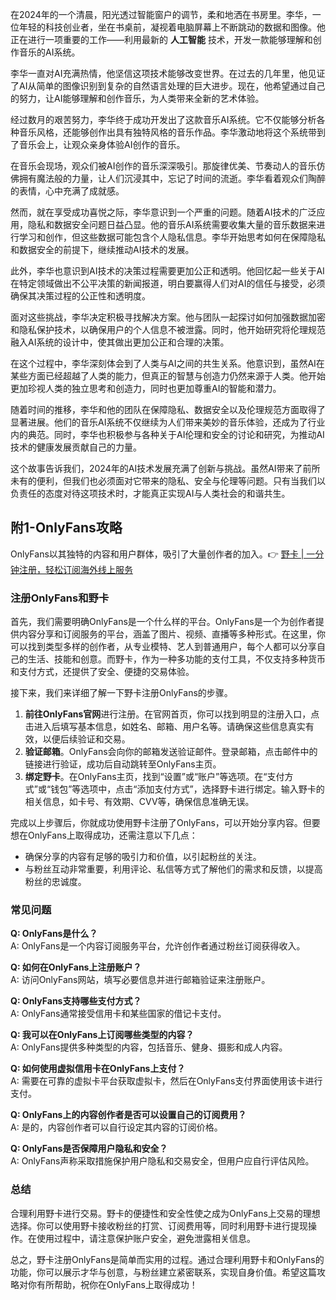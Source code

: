 在2024年的一个清晨，阳光透过智能窗户的调节，柔和地洒在书房里。李华，一位年轻的科技创业者，坐在书桌前，凝视着电脑屏幕上不断跳动的数据和图像。他正在进行一项重要的工作——利用最新的 **人工智能** 技术，开发一款能够理解和创作音乐的AI系统。

李华一直对AI充满热情，他坚信这项技术能够改变世界。在过去的几年里，他见证了AI从简单的图像识别到复杂的自然语言处理的巨大进步。现在，他希望通过自己的努力，让AI能够理解和创作音乐，为人类带来全新的艺术体验。

经过数月的艰苦努力，李华终于成功开发出了这款音乐AI系统。它不仅能够分析各种音乐风格，还能够创作出具有独特风格的音乐作品。李华激动地将这个系统带到了音乐会上，让观众亲身体验AI创作的音乐。

在音乐会现场，观众们被AI创作的音乐深深吸引。那旋律优美、节奏动人的音乐仿佛拥有魔法般的力量，让人们沉浸其中，忘记了时间的流逝。李华看着观众们陶醉的表情，心中充满了成就感。

然而，就在享受成功喜悦之际，李华意识到一个严重的问题。随着AI技术的广泛应用，隐私和数据安全问题日益凸显。他的音乐AI系统需要收集大量的音乐数据来进行学习和创作，但这些数据可能包含个人隐私信息。李华开始思考如何在保障隐私和数据安全的前提下，继续推动AI技术的发展。

此外，李华也意识到AI技术的决策过程需要更加公正和透明。他回忆起一些关于AI在特定领域做出不公平决策的新闻报道，明白要赢得人们对AI的信任与接受，必须确保其决策过程的公正性和透明度。

面对这些挑战，李华决定积极寻找解决方案。他与团队一起探讨如何加强数据加密和隐私保护技术，以确保用户的个人信息不被泄露。同时，他开始研究将伦理规范融入AI系统的设计中，使其做出更加公正和合理的决策。

在这个过程中，李华深刻体会到了人类与AI之间的共生关系。他意识到，虽然AI在某些方面已经超越了人类的能力，但真正的智慧与创造力仍然来源于人类。他开始更加珍视人类的独立思考和创造力，同时也更加尊重AI的智能和潜力。

随着时间的推移，李华和他的团队在保障隐私、数据安全以及伦理规范方面取得了显著进展。他们的音乐AI系统不仅继续为人们带来美妙的音乐体验，还成为了行业内的典范。同时，李华也积极参与各种关于AI伦理和安全的讨论和研究，为推动AI技术的健康发展贡献自己的力量。

这个故事告诉我们，2024年的AI技术发展充满了创新与挑战。虽然AI带来了前所未有的便利，但我们也必须面对它带来的隐私、安全与伦理等问题。只有当我们以负责任的态度对待这项技术时，才能真正实现AI与人类社会的和谐共生。

## 附1-OnlyFans攻略

OnlyFans以其独特的内容和用户群体，吸引了大量创作者的加入。👉 [野卡 | 一分钟注册，轻松订阅海外线上服务](https://bit.ly/bewildcard) 

### 注册OnlyFans和野卡

首先，我们需要明确OnlyFans是一个什么样的平台。OnlyFans是一个为创作者提供内容分享和订阅服务的平台，涵盖了图片、视频、直播等多种形式。在这里，你可以找到类型多样的创作者，从专业模特、艺人到普通用户，每个人都可以分享自己的生活、技能和创意。而野卡，作为一种多功能的支付工具，不仅支持多种货币和支付方式，还提供了安全、便捷的交易体验。

接下来，我们来详细了解一下野卡注册OnlyFans的步骤。

1. **前往OnlyFans官网**进行注册。在官网首页，你可以找到明显的注册入口，点击进入后填写基本信息，如姓名、邮箱、用户名等。请确保这些信息真实有效，以便后续验证和交易。
2. **验证邮箱**。OnlyFans会向你的邮箱发送验证邮件。登录邮箱，点击邮件中的链接进行验证，成功后自动跳转至OnlyFans主页。
3. **绑定野卡**。在OnlyFans主页，找到“设置”或“账户”等选项。在“支付方式”或“钱包”等选项中，点击“添加支付方式”，选择野卡进行绑定。输入野卡的相关信息，如卡号、有效期、CVV等，确保信息准确无误。

完成以上步骤后，你就成功使用野卡注册了OnlyFans，可以开始分享内容。但要想在OnlyFans上取得成功，还需注意以下几点：

- 确保分享的内容有足够的吸引力和价值，以引起粉丝的关注。
- 与粉丝互动非常重要，利用评论、私信等方式了解他们的需求和反馈，以提高粉丝的忠诚度。

### 常见问题

**Q: OnlyFans是什么？**  
A: OnlyFans是一个内容订阅服务平台，允许创作者通过粉丝订阅获得收入。  

**Q: 如何在OnlyFans上注册账户？**  
A: 访问OnlyFans网站，填写必要信息并进行邮箱验证来注册账户。  

**Q: OnlyFans支持哪些支付方式？**  
A: OnlyFans通常接受信用卡和某些国家的借记卡支付。  

**Q: 我可以在OnlyFans上订阅哪些类型的内容？**  
A: OnlyFans提供多种类型的内容，包括音乐、健身、摄影和成人内容。  

**Q: 如何使用虚拟信用卡在OnlyFans上支付？**  
A: 需要在可靠的虚拟卡平台获取虚拟卡，然后在OnlyFans支付界面使用该卡进行支付。  

**Q: OnlyFans上的内容创作者是否可以设置自己的订阅费用？**  
A: 是的，内容创作者可以自行设定其内容的订阅价格。  

**Q: OnlyFans是否保障用户隐私和安全？**  
A: OnlyFans声称采取措施保护用户隐私和交易安全，但用户应自行评估风险。 

### 总结

合理利用野卡进行交易。野卡的便捷性和安全性使之成为OnlyFans上交易的理想选择。你可以使用野卡接收粉丝的打赏、订阅费用等，同时利用野卡进行提现操作。在使用过程中，请注意保护账户安全，避免泄露相关信息。

总之，野卡注册OnlyFans是简单而实用的过程。通过合理利用野卡和OnlyFans的功能，你可以展示才华与创意，与粉丝建立紧密联系，实现自身价值。希望这篇攻略对你有所帮助，祝你在OnlyFans上取得成功！